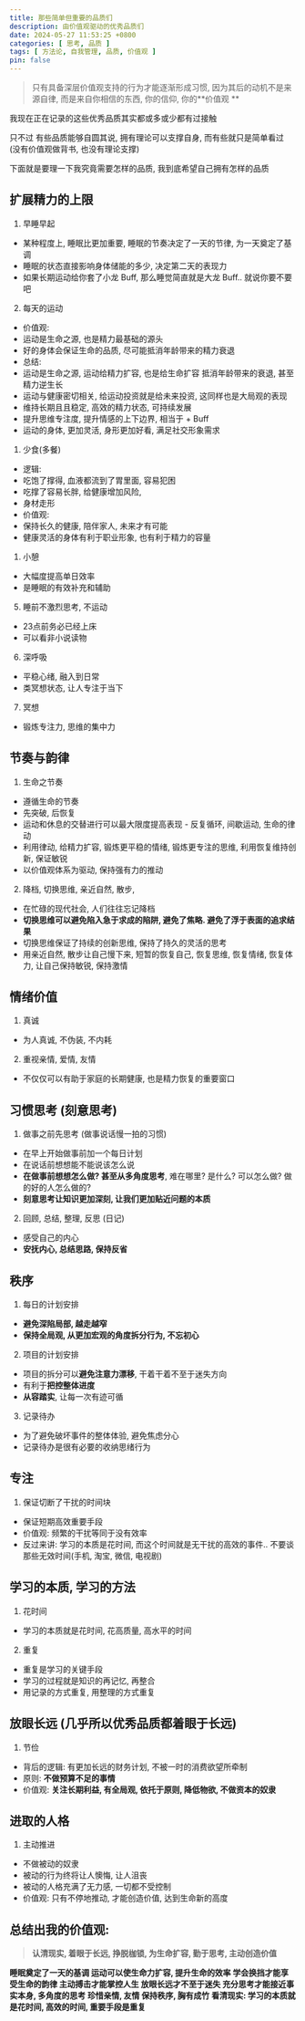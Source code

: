 ```yaml
---
title: 那些简单但重要的品质们
description: 由价值观驱动的优秀品质们
date: 2024-05-27 11:53:25 +0800
categories: [ 思考, 品质 ]
tags: [ 方法论, 自我管理, 品质, 价值观 ]
pin: false
---
```


> 只有具备深层价值观支持的行为才能逐渐形成习惯, 因为其后的动机不是来源自律, 而是来自你相信的东西, 你的信仰, 你的**价值观
**
>

我现在正在记录的这些优秀品质其实都或多或少都有过接触

只不过
有些品质能够自圆其说,
拥有理论可以支撑自身,
而有些就只是简单看过 (没有价值观做背书, 也没有理论支撑)

下面就是要理一下我究竟需要怎样的品质, 我到底希望自己拥有怎样的品质

## 扩展精力的上限

1. 早睡早起

- 某种程度上, 睡眠比更加重要, 睡眠的节奏决定了一天的节律, 为一天奠定了基调
- 睡眠的状态直接影响身体储能的多少, 决定第二天的表现力
- 如果长期运动给你套了小龙 Buff, 那么睡觉简直就是大龙 Buff.. 就说你要不要吧

2. 每天的运动

- 价值观:
- 运动是生命之源, 也是精力最基础的源头
- 好的身体会保证生命的品质, 尽可能抵消年龄带来的精力衰退
- 总结:
- 运动是生命之源, 运动给精力扩容, 也是给生命扩容 抵消年龄带来的衰退, 甚至精力逆生长
- 运动与健康密切相关, 给运动投资就是给未来投资, 这同样也是大局观的表现
- 维持长期且且稳定, 高效的精力状态, 可持续发展
- 提升思维专注度, 提升情感的上下边界, 相当于 + Buff
- 运动的身体, 更加灵活, 身形更加好看, 满足社交形象需求

1. 少食(多餐)

- 逻辑:
- 吃饱了撑得, 血液都流到了胃里面, 容易犯困
- 吃撑了容易长胖, 给健康增加风险,
- 身材走形
- 价值观:
- 保持长久的健康, 陪伴家人, 未来才有可能
- 健康灵活的身体有利于职业形象, 也有利于精力的容量

1. 小憩

- 大幅度提高单日效率
- 是睡眠的有效补充和辅助

5. 睡前不激烈思考, 不运动

- 23点前务必已经上床
- 可以看非小说读物

6. 深呼吸

- 平稳心绪, 融入到日常
- 类冥想状态, 让人专注于当下


7. 冥想

- 锻炼专注力, 思维的集中力

## 节奏与韵律

1. 生命之节奏

- 遵循生命的节奏
- 先突破, 后恢复
- 运动和休息的交替进行可以最大限度提高表现 - 反复循环, 间歇运动, 生命的律动
- 利用律动, 给精力扩容, 锻炼更平稳的情绪, 锻炼更专注的思维, 利用恢复维持创新, 保证敏锐
- 以价值观体系为驱动, 保持强有力的推动


2. 降档, 切换思维, 亲近自然, 散步,

- 在忙碌的现代社会, 人们往往忘记降档
- **切换思维可以避免陷入急于求成的陷阱, 避免了焦略. 避免了浮于表面的追求结果**
- 切换思维保证了持续的创新思维, 保持了持久的灵活的思考
- 用亲近自然, 散步让自己慢下来, 短暂的恢复自己, 恢复思维, 恢复情绪, 恢复体力, 让自己保持敏锐, 保持激情

## 情绪价值

1. 真诚

- 为人真诚, 不伪装, 不内耗

2. 重视亲情, 爱情, 友情

- 不仅仅可以有助于家庭的长期健康, 也是精力恢复的重要窗口

## 习惯思考 (刻意思考)

1. 做事之前先思考 (做事说话慢一拍的习惯)

- 在早上开始做事前加一个每日计划
- 在说话前想想能不能说该怎么说
- **在做事前想想怎么做? 甚至从多角度思考**, 难在哪里? 是什么? 可以怎么做? 做的好的人怎么做的?
- **刻意思考让知识更加深刻, 让我们更加贴近问题的本质**

2. 回顾, 总结, 整理, 反思 (日记)

- 感受自己的内心
- **安抚内心, 总结思路, 保持反省**

## 秩序

1. 每日的计划安排

- **避免深陷局部, 越走越窄**
- **保持全局观, 从更加宏观的角度拆分行为, 不忘初心**

2. 项目的计划安排

- 项目的拆分可以**避免注意力漂移**, 干着干着不至于迷失方向
- 有利于**把控整体进度**
- **从容踏实**, 让每一次有迹可循

3. 记录待办

- 为了避免破坏事件的整体体验, 避免焦虑分心
- 记录待办是很有必要的收纳思绪行为

## 专注

1. 保证切断了干扰的时间块

- 保证短期高效重要手段
- 价值观: 频繁的干扰等同于没有效率
- 反过来讲: 学习的本质是花时间, 而这个时间就是无干扰的高效的事件.. 不要谈那些无效时间(手机, 淘宝, 微信, 电视剧)

## 学习的本质, 学习的方法

1. 花时间

- 学习的本质就是花时间, 花高质量, 高水平的时间

2. 重复

- 重复是学习的关键手段
- 学习的过程就是知识的再记忆, 再整合
- 用记录的方式重复, 用整理的方式重复

## 放眼长远 (几乎所以优秀品质都着眼于长远)

1. 节俭

- 背后的逻辑: 有更加长远的财务计划, 不被一时的消费欲望所牵制
- 原则: **不做预算不足的事情**
- 价值观: **关注长期利益, 有全局观, 依托于原则, 降低物欲, 不做资本的奴隶**

## 进取的人格

1. 主动推进

- 不做被动的奴隶
- 被动的行为终将让人懊悔, 让人沮丧
- 被动的人格充满了无力感, 一切都不受控制
- 价值观: 只有不停地推动, 才能创造价值, 达到生命新的高度

## 总结出我的价值观:

> **认清现实, 着眼于长远, 挣脱枷锁, 为生命扩容, 勤于思考, 主动创造价值**

**睡眠奠定了一天的基调
运动可以使生命力扩容, 提升生命的效率
学会换挡才能享受生命的韵律
主动搏击才能掌控人生
放眼长远才不至于迷失
充分思考才能接近事实本身, 多角度的思考
珍惜亲情, 友情
保持秩序, 胸有成竹
看清现实: 学习的本质就是花时间, 高效的时间, 重要手段是重复**


